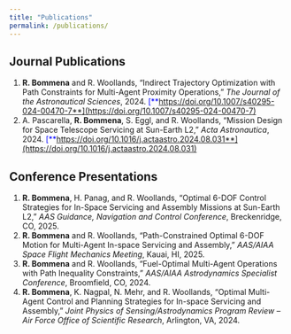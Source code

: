 ```yaml
---
title: "Publications"
permalink: /publications/
---
```


## Journal Publications

1. **R. Bommena** and R. Woollands, “Indirect Trajectory Optimization with Path Constraints for Multi-Agent Proximity Operations,” *The Journal of the Astronautical Sciences*, 2024. <span style="color:blue">[**https://doi.org/10.1007/s40295-024-00470-7**](https://doi.org/10.1007/s40295-024-00470-7)</span>
2. A. Pascarella, **R. Bommena**, S. Eggl, and R. Woollands, “Mission Design for Space Telescope Servicing at Sun-Earth L2,” *Acta Astronautica*, 2024. <span style="color:blue">[**https://doi.org/10.1016/j.actaastro.2024.08.031**](https://doi.org/10.1016/j.actaastro.2024.08.031)</span>

## Conference Presentations

1. **R. Bommena**, H. Panag, and R. Woollands, “Optimal 6-DOF Control Strategies for In-Space Servicing and Assembly Missions at Sun-Earth L2,” *AAS Guidance, Navigation and Control Conference*, Breckenridge, CO, 2025.
2. **R. Bommena** and R. Woollands, “Path-Constrained Optimal 6-DOF Motion for Multi-Agent In-space Servicing and Assembly,” *AAS/AIAA Space Flight Mechanics Meeting*, Kauai, HI, 2025.
3. **R. Bommena** and R. Woollands, “Fuel-Optimal Multi-Agent Operations with Path Inequality Constraints,” *AAS/AIAA Astrodynamics Specialist Conference*, Broomfield, CO, 2024.
4. **R. Bommena**, K. Nagpal, N. Mehr, and R. Woollands, “Optimal Multi-Agent Control and Planning Strategies for In-space Servicing and Assembly,” *Joint Physics of Sensing/Astrodynamics Program Review – Air Force Office of Scientific Research*, Arlington, VA, 2024.
